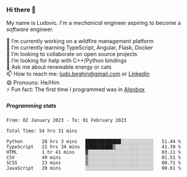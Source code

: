 ### Hi there 👋

My name is Ludovic. I'm a *mechanical* engineer aspiring to become a *software* engineer.

 🔭 I’m currently working on a wildfire management platform<br/>
 🌱 I’m currently learning TypeScript, Angular, Flask, Docker<br/>
 👯 I’m looking to collaborate on open source projects<br/>
 🤔 I’m looking for help with C++/Python bindings<br/>
 💬 Ask me about renewable energy or cats<br/>
 📫 How to reach me: ludo.beghin@gmail.com or [Linkedin](https://www.linkedin.com/in/ludovic-beghin/)<br/>
 😄 Pronouns: He/Him<br/>
 ⚡ Fun fact: The first time I programmed was in [Algobox](https://fr.wikipedia.org/wiki/Algobox)<br/>

##### Programming stats
<!--START_SECTION:waka-->

```text
From: 02 January 2023 - To: 01 February 2023

Total Time: 54 hrs 31 mins

Python       28 hrs 3 mins   █████████████░░░░░░░░░░░░   51.44 %
TypeScript   22 hrs 34 mins  ██████████▒░░░░░░░░░░░░░░   41.39 %
HTML         1 hr 41 mins    ▓░░░░░░░░░░░░░░░░░░░░░░░░   03.11 %
CSV          49 mins         ▒░░░░░░░░░░░░░░░░░░░░░░░░   01.51 %
SCSS         23 mins         ▒░░░░░░░░░░░░░░░░░░░░░░░░   00.71 %
JavaScript   20 mins         ░░░░░░░░░░░░░░░░░░░░░░░░░   00.61 %
```

<!--END_SECTION:waka-->
